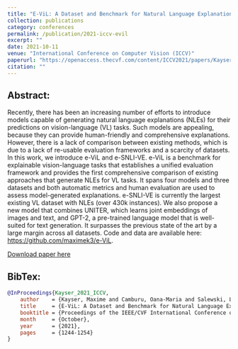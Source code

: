```yaml
---
title: "E-ViL: A Dataset and Benchmark for Natural Language Explanations in Vision-Language Tasks"
collection: publications
category: conferences
permalink: /publication/2021-iccv-evil
excerpt: ""
date: 2021-10-11
venue: "International Conference on Computer Vision (ICCV)"
paperurl: "https://openaccess.thecvf.com/content/ICCV2021/papers/Kayser_E-ViL_A_Dataset_and_Benchmark_for_Natural_Language_Explanations_in_ICCV_2021_paper.pdf"
citation: ""
---
```


## Abstract:

Recently, there has been an increasing number of efforts to introduce models capable of generating natural language explanations (NLEs) for their predictions on vision-language (VL) tasks. Such models are appealing, because they can provide human-friendly and comprehensive explanations. However, there is a lack of comparison between existing methods, which is due to a lack of re-usable evaluation frameworks and a scarcity of datasets. In this work, we introduce e-ViL and e-SNLI-VE. e-ViL is a benchmark for explainable vision-language tasks that establishes a unified evaluation framework and provides the first comprehensive comparison of existing approaches that generate NLEs for VL tasks. It spans four models and three datasets and both automatic metrics and human evaluation are used to assess model-generated explanations. e-SNLI-VE is currently the largest existing VL dataset with NLEs (over 430k instances). We also propose a new model that combines UNITER, which learns joint embeddings of images and text, and GPT-2, a pre-trained language model that is well-suited for text generation. It surpasses the previous state of the art by a large margin across all datasets. Code and data are available here: https://github.com/maximek3/e-ViL.

[Download paper here](https://openaccess.thecvf.com/content/ICCV2021/html/Kayser_E-ViL_A_Dataset_and_Benchmark_for_Natural_Language_Explanations_in_ICCV_2021_paper.html)

## BibTex:

```bibtex
@InProceedings{Kayser_2021_ICCV,
    author    = {Kayser, Maxime and Camburu, Oana-Maria and Salewski, Leonard and Emde, Cornelius and Do, Virginie and Akata, Zeynep and Lukasiewicz, Thomas},
    title     = {E-ViL: A Dataset and Benchmark for Natural Language Explanations in Vision-Language Tasks},
    booktitle = {Proceedings of the IEEE/CVF International Conference on Computer Vision (ICCV)},
    month     = {October},
    year      = {2021},
    pages     = {1244-1254}
}
```
